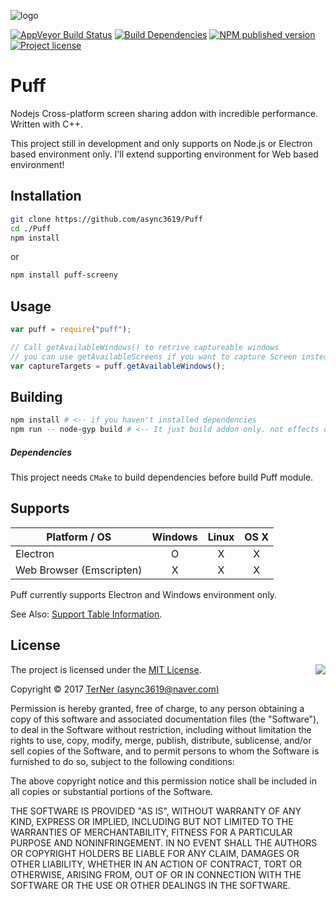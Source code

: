 ![logo](https://raw.githubusercontent.com/async3619/puff/master/logo.png)

[![AppVeyor Build Status](https://ci.appveyor.com/api/projects/status/c0q189d725qghpkl?svg=true)](https://ci.appveyor.com/project/async3619/puff)
[![Build Dependencies](https://david-dm.org/async3619/puff/status.svg)](https://david-dm.org/async3619/puff)
[![NPM published version](https://img.shields.io/npm/v/puff-screeny.svg)](https://www.npmjs.com/package/puff-screeny)
[![Project license](https://img.shields.io/npm/l/puff-screeny.svg)]()

# Puff

Nodejs Cross-platform screen sharing addon with incredible performance. Written with C++.


This project still in development and only supports on Node.js or Electron based environment only.
I'll extend supporting environment for Web based environment!

## Installation

```bash
git clone https://github.com/async3619/Puff
cd ./Puff
npm install
```
or

```bash
npm install puff-screeny
```

## Usage

```js
var puff = require("puff");

// Call getAvailableWindows() to retrive captureable windows
// you can use getAvailableScreens if you want to capture Screen instead of Window.
var captureTargets = puff.getAvailableWindows();
```

## Building

```bash
npm install # <-- if you haven't installed dependencies
npm run -- node-gyp build # <-- It just build addon only. not effects on dependencies.
```

##### Dependencies

This project needs ```CMake``` to build dependencies before build Puff module.

## Supports

| Platform / OS            | Windows | Linux | OS X |
|--------------------------|:-------:|:-----:|:----:|
| Electron                 |    O    |   X   |   X  |
| Web Browser (Emscripten) |    X    |   X   |   X  |

Puff currently supports Electron and Windows environment only.

See Also: [Support Table Information](https://github.com/async3619/Puff/blob/master/SUPPORT.md).

## License
<img align="right" src="http://opensource.org/trademarks/opensource/OSI-Approved-License-100x137.png">

The project is licensed under the [MIT License](http://opensource.org/licenses/MIT).

Copyright © 2017 [TerNer (async3619@naver.com)](https://terner.me)

Permission is hereby granted, free of charge, to any person obtaining a copy of this software and associated documentation files (the "Software"), to deal in the Software without restriction, including without limitation the rights to use, copy, modify, merge, publish, distribute, sublicense, and/or sell copies of the Software, and to permit persons to whom the Software is furnished to do so, subject to the following conditions:

The above copyright notice and this permission notice shall be included in all copies or substantial portions of the Software.

THE SOFTWARE IS PROVIDED "AS IS", WITHOUT WARRANTY OF ANY KIND, EXPRESS OR IMPLIED, INCLUDING BUT NOT LIMITED TO THE WARRANTIES OF MERCHANTABILITY, FITNESS FOR A PARTICULAR PURPOSE AND NONINFRINGEMENT. IN NO EVENT SHALL THE AUTHORS OR COPYRIGHT HOLDERS BE LIABLE FOR ANY CLAIM, DAMAGES OR OTHER LIABILITY, WHETHER IN AN ACTION OF CONTRACT, TORT OR OTHERWISE, ARISING FROM, OUT OF OR IN CONNECTION WITH THE SOFTWARE OR THE USE OR OTHER DEALINGS IN THE SOFTWARE.
